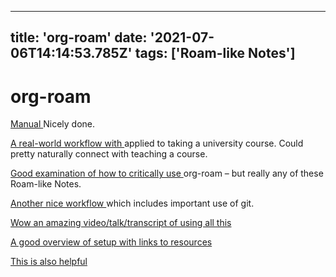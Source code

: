 
---
title: 'org-roam'
date: '2021-07-06T14:14:53.785Z'
tags: ['Roam-like Notes']
---

<!-- Exported from TiddlyWiki at 19:18, 22nd October 2022 -->

# org-roam

[Manual ](https://www.orgroam.com/manual.html) Nicely done.

[A real-world workflow with ](https://www.reddit.com/r/emacs/comments/ipd24k/anybody_willing_to_share_their_orgroam_workflow/) applied to taking a university course. Could pretty naturally connect with teaching a course.

[Good examination of how to critically use ](https://org-roam.discourse.group/t/a-review-mechanism-for-notes/153) org-roam – but really any of these Roam-like Notes.

[Another nice workflow ](https://www.alexkehayias.com/essays/zettelkasten-setup/) which includes important use of git.

[Wow an amazing video/talk/transcript of using all this ](https://emacsconf.org/2020/talks/17/#transcript)

[A good overview of setup with links to resources ](https://ianjones.us/own-your-second-brain)

[This is also helpful ](https://github.com/nobiot/Zero-to-Emacs-and-Org-roam)
